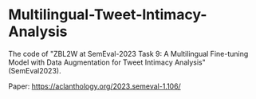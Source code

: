 # Multilingual-Tweet-Intimacy-Analysis
The code of "ZBL2W at SemEval-2023 Task 9: A Multilingual Fine-tuning Model with Data Augmentation for Tweet Intimacy Analysis" (SemEval2023).

Paper: https://aclanthology.org/2023.semeval-1.106/
